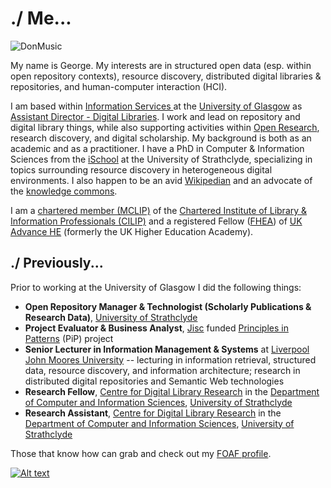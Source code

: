 # ./ Me...

![DonMusic](https://geo-mac.github.io/images/depiction.webp)

My name is George.  My interests are in structured open data (esp. within open repository contexts), resource discovery, distributed digital libraries & repositories, and human-computer interaction (HCI).

I am based within [Information Services ](https://www.gla.ac.uk/myglasgow/informationservices/) at the [University of Glasgow](https://www.gla.ac.uk/) as [Assistant Director - Digital Libraries](https://www.gla.ac.uk/stafflist/search/person/4edee6e48192/). I work and lead on repository and digital library things, while also supporting activities within [Open Research](https://en.wikipedia.org/wiki/Open_science), research discovery, and digital scholarship. My background is both as an academic and as a practitioner. I have a PhD in Computer & Information Sciences from the [iSchool](https://www.strath.ac.uk/research/subjects/computerinformationscience/strathclydeischoolresearchgroup/) at the University of Strathclyde, specializing in topics surrounding resource discovery in heterogeneous digital environments. I also happen to be an avid [Wikipedian](https://en.wikipedia.org/wiki/Wikipedia_community) and an advocate of the [knowledge commons](https://en.wikipedia.org/w/index.php?title=Knowledge_commons&oldid=1126170265).

I am a [chartered member (MCLIP)](https://www.cilip.org.uk/page/ProfessionalRegistrationChartership) of the [Chartered Institute of Library & Information Professionals (CILIP)](http://www.cilip.org.uk/) and a registered Fellow ([FHEA](https://www.advance-he.ac.uk/fellowship)) of [UK Advance HE](https://www.advance-he.ac.uk) (formerly the UK Higher Education Academy).  

## ./ Previously...

Prior to working at the University of Glasgow I did the following things:

- **Open Repository Manager & Technologist (Scholarly Publications & Research Data)**, [University of Strathclyde](https://www.strath.ac.uk)
- **Project Evaluator & Business Analyst**, [Jisc](https://www.jisc.ac.uk/) funded [Principles in Patterns](http://www.principlesinpatterns.ac.uk/) (PiP) project
- **Senior Lecturer in Information Management & Systems** at [Liverpool John Moores University](https://www.ljmu.ac.uk/) -- lecturing in information retrieval, structured data, resource discovery, and information architecture; research in distributed digital repositories and Semantic Web technologies 
- **Research Fellow**,  [Centre for Digital Library Research](https://en.wikipedia.org/wiki/University_of_Strathclyde_Faculty_of_Science#Former_Departments_and_Research_Units) in the [Department of Computer and Information Sciences](http://www.strath.ac.uk/cis/), [University of Strathclyde](http://www.strath.ac.uk/)
- **Research Assistant**,  [Centre for Digital Library Research](https://en.wikipedia.org/wiki/University_of_Strathclyde_Faculty_of_Science#Former_Departments_and_Research_Units) in the [Department of Computer and Information Sciences](http://www.strath.ac.uk/cis/), [University of Strathclyde](http://www.strath.ac.uk/)

Those that know how can grab and check out my [FOAF profile](/george.ttl).

[![Alt text](https://geo-mac.github.io/images/foaf8015.gif)](https://geo-mac.github.io/george.ttl)
